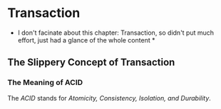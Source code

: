 
# Transaction
* I don't facinate about this chapter: Transaction, so didn't put much effort, just had a glance of the whole content *

## The Slippery Concept of Transaction

### The Meaning of ACID
The *ACID* stands for *Atomicity, Consistency, Isolation, and Durability*.
